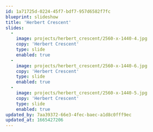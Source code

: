 ```yaml
---
id: 1a71725d-0224-45f7-bdf7-957d6582f7fc
blueprint: slideshow
title: 'Herbert Crescent'
slides:
  -
    image: projects/herbert_crescent/2560-x-1440-4.jpg
    copy: 'Herbert Crescent'
    type: slide
    enabled: true
  -
    image: projects/herbert_crescent/2560-x-1440-6.jpg
    copy: 'Herbert Crescent'
    type: slide
    enabled: true
  -
    image: projects/herbert_crescent/2560-x-1440-5.jpg
    copy: 'Herbert Crescent'
    type: slide
    enabled: true
updated_by: 7aa39372-66e3-4fec-baec-a1d8c0fff9ec
updated_at: 1665427206
---
```

